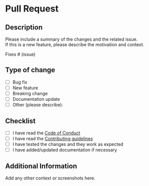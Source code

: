 # Pull Request

## Description

Please include a summary of the changes and the related issue.  
If this is a new feature, please describe the motivation and context.

Fixes # (issue)

## Type of change

-   [ ] Bug fix
-   [ ] New feature
-   [ ] Breaking change
-   [ ] Documentation update
-   [ ] Other (please describe):

## Checklist

-   [ ] I have read the [Code of Conduct](../CODE_OF_CONDUCT.md)
-   [ ] I have read the [Contributing guidelines](../CONTRIBUTING.md)
-   [ ] I have tested the changes and they work as expected
-   [ ] I have added/updated documentation if necessary

## Additional Information

Add any other context or screenshots here.
